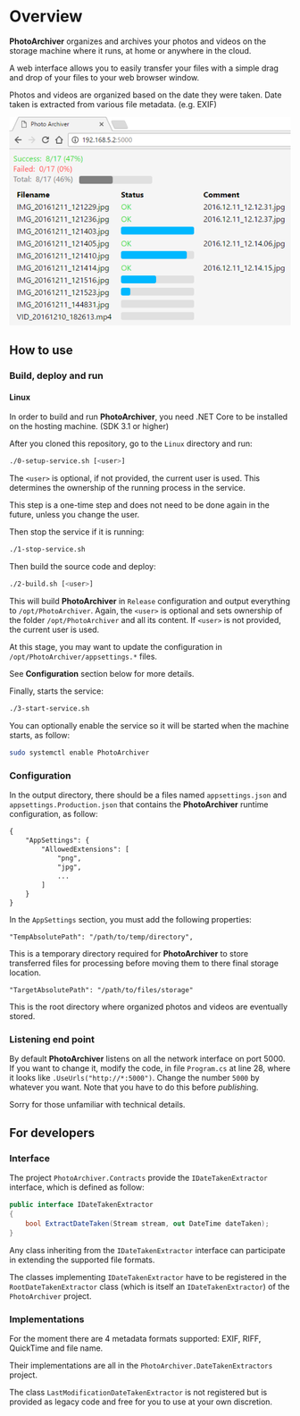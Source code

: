 # Overview

**PhotoArchiver** organizes and archives your photos and videos on the storage machine where it runs, at home or anywhere in the cloud.

A web interface allows you to easily transfer your files with a simple drag and drop of your files to your web browser window.

Photos and videos are organized based on the date they were taken. Date taken is extracted from various file metadata. (e.g. EXIF)

![PhotoArchiver web user interface](Documentation/screenshot.png "PhotoArchiver web user interface")

## How to use

### Build, deploy and run

#### Linux

In order to build and run **PhotoArchiver**, you need .NET Core to be installed on the hosting machine. (SDK 3.1 or higher)

After you cloned this repository, go to the `Linux` directory and run:

```sh
./0-setup-service.sh [<user>]
```

The `<user>` is optional, if not provided, the current user is used. This determines the ownership of the running process in the service.

This step is a one-time step and does not need to be done again in the future, unless you change the user.

Then stop the service if it is running:
```sh
./1-stop-service.sh
```

Then build the source code and deploy:
```sh
./2-build.sh [<user>]
```

This will build **PhotoArchiver** in `Release` configuration and output everything to `/opt/PhotoArchiver`. Again, the `<user>` is optional and sets ownership of the folder `/opt/PhotoArchiver` and all its content. If `<user>` is not provided, the current user is used.

At this stage, you may want to update the configuration in `/opt/PhotoArchiver/appsettings.*` files.

See **Configuration** section below for more details.

Finally, starts the service:
```sh
./3-start-service.sh
```

You can optionally enable the service so it will be started when the machine starts, as follow:
```sh
sudo systemctl enable PhotoArchiver
```

### Configuration

In the output directory, there should be a files named `appsettings.json` and `appsettings.Production.json` that contains the **PhotoArchiver** runtime configuration, as follow:

```
{
    "AppSettings": {
        "AllowedExtensions": [
            "png",
            "jpg",
            ...
        ]
    }
}
```

In the `AppSettings` section, you must add the following properties:

```
"TempAbsolutePath": "/path/to/temp/directory",
```

This is a temporary directory required for **PhotoArchiver** to store transferred files for processing before moving them to there final storage location.

```
"TargetAbsolutePath": "/path/to/files/storage"
```

This is the root directory where organized photos and videos are eventually stored.

### Listening end point

By default **PhotoArchiver** listens on all the network interface on port 5000.
If you want to change it, modify the code, in file `Program.cs` at line 28, where it looks like `.UseUrls("http://*:5000")`.
Change the number `5000` by whatever you want. Note that you have to do this before *publish*ing.

Sorry for those unfamiliar with technical details.

## For developers

### Interface

The project `PhotoArchiver.Contracts` provide the `IDateTakenExtractor` interface, which is defined as follow:

```cs
public interface IDateTakenExtractor
{
    bool ExtractDateTaken(Stream stream, out DateTime dateTaken);
}
```

Any class inheriting from the `IDateTakenExtractor` interface can participate in extending the supported file formats.

The classes implementing `IDateTakenExtractor` have to be registered in the `RootDateTakenExtractor` class (which is itself an `IDateTakenExtractor`) of the `PhotoArchiver` project.

### Implementations

For the moment there are 4 metadata formats supported: EXIF, RIFF, QuickTime and file name.

Their implementations are all in the `PhotoArchiver.DateTakenExtractors` project.

The class `LastModificationDateTakenExtractor` is not registered but is provided as legacy code and free for you to use at your own discretion.
